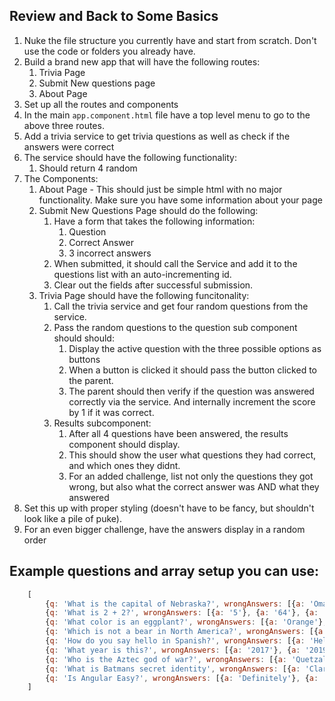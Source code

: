 ## Review and Back to Some Basics
1. Nuke the file structure you currently have and start from scratch. Don't use the code or folders you already have.
2. Build a brand new app that will have the following routes:
    1. Trivia Page
    2. Submit New questions page
    3. About Page
3. Set up all the routes and components
4. In the main `app.component.html` file have a top level menu to go to the above three routes.
5. Add a trivia service to get trivia questions as well as check if the answers were correct
6. The service should have the following functionality:
    1. Should return 4 random 
7. The Components:
    1. About Page - This should just be simple html with no major functionality. Make sure you have some information about your page
    2. Submit New Questions Page should do the following:
        1. Have a form that takes the following information:
            1. Question
            2. Correct Answer
            3. 3 incorrect answers
        2. When submitted, it should call the Service and add it to the questions list with an auto-incrementing id.
        3. Clear out the fields after successful submission.
    3. Trivia Page should have the following funcitonality: 
        1. Call the trivia service and get four random questions from the service.
        2. Pass the random questions to the question sub component should should: 
            1. Display the active question with the three possible options as buttons
            2. When a button is clicked it should pass the button clicked to the parent.
            3. The parent should then verify if the question was answered correctly via the service. And internally increment the score by 1 if it was correct.
        3. Results subcomponent: 
            1. After all 4 questions have been answered, the results component should display.
            2. This should show the user what questions they had correct, and which ones they didnt.
            3. For an added challenge, list not only the questions they got wrong, but also what the correct answer was AND what they answered
8. Set this up with proper styling (doesn't have to be fancy, but shouldn't look like a pile of puke).
9. For an even bigger challenge, have the answers display in a random order

## Example questions and array setup you can use:

``` javascript
    [
        {q: 'What is the capital of Nebraska?', wrongAnswers: [{a: 'Omaha'}, {a: 'Des Moines'}, {a: 'Kearney'}], correctAnswer: 'Lincoln'},
        {q: 'What is 2 + 2?', wrongAnswers: [{a: '5'}, {a: '64'}, {a: '22'}], correctAnswer: '4'},
        {q: 'What color is an eggplant?', wrongAnswers: [{a: 'Orange'}, {a: 'Green'}, {a: 'Blue'}], correctAnswer: 'Purple'},
        {q: 'Which is not a bear in North America?', wrongAnswers: [{a: 'Black Bear'}, {a: 'Grizzly Bear'}, {a: 'Spirit Bear'}], correctAnswer: 'Spectacled Bear'},
        {q: 'How do you say hello in Spanish?', wrongAnswers: [{a: 'Hello'}, {a: 'Halo'}, {a: 'Hela'}], correctAnswer: 'Hola'},
        {q: 'What year is this?', wrongAnswers: [{a: '2017'}, {a: '2019'}, {a: '2020'}], correctAnswer: '2018'},
        {q: 'Who is the Aztec god of war?', wrongAnswers: [{a: 'Quetzalcoatl'}, {a: 'Xipe Totec'}, {a: 'Tlaloc'}], correctAnswer: 'Huitzilopochtli'},
        {q: 'What is Batmans secret identity', wrongAnswers: [{a: 'Clark Kent'}, {a: 'Wally West'}, {a: 'John Stewart'}], correctAnswer: 'Bruce Wayne'},
        {q: 'Is Angular Easy?', wrongAnswers: [{a: 'Definitely'}, {a: '100% Guaranteed'}, {a: 'Absolutely'}], correctAnswer: 'Nope'}
    ]
```
